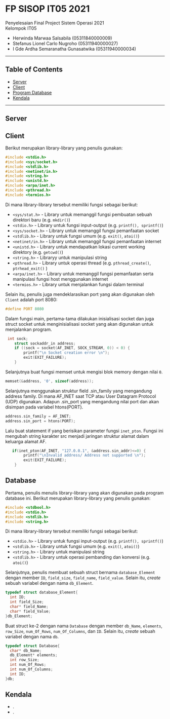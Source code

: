 # FP SISOP IT05 2021
Penyelesaian Final Project Sistem Operasi 2021\
Kelompok IT05
  * Herwinda Marwaa Salsabila (05311840000009)
  * Stefanus Lionel Carlo Nugroho (05311940000027)
  * I Gde Ardha Semaranatha Gunasatwika (05311940000034)

---

## Table of Contents

* [Server](#server)
* [Client](#client)
* [Program Database](#database)
* [Kendala](#kendala)

---

## Server




## Client

Berikut merupakan library-library yang penulis gunakan:
``` c
#include <stdio.h>
#include <sys/socket.h>
#include <stdlib.h>
#include <netinet/in.h>
#include <string.h>
#include <unistd.h>
#include <arpa/inet.h>
#include <pthread.h> 
#include <termios.h> 
```
Di mana library-library tersebut memiliki fungsi sebagai berikut:
* `<sys/stat.h>` - Library untuk memanggil fungsi pembuatan sebuah direktori baru (e.g. `mkdir()`)
* `<stdio.h>` - Library untuk fungsi input-output (e.g. `printf(), sprintf()`)
* `<sys/socket.h>` - Library untuk memanggil fungsi pemanfaatan socket
* `<stdlib.h>` - Library untuk fungsi umum (e.g. `exit()`, `atoi()`)
* `<netinet/in.h>` - Library untuk memanggil fungsi pemanfaatan internet
* `<unistd.h>` - Library untuk mendapatkan lokasi current working direktory (e.g. `getcwd()`)
* `<string.h>` - Libraryy untuk manipulasi string
* `<pthread.h>` - Library untuk operasi thread (e.g. `pthread_create()`, `ptrhead_exit()` )
* `<arpa/inet.h>` - Library untuk memanggil fungsi pemanfaatan serta manipulasi fungsi host menggunakan internet
* `<termios.h>` - Library untuk menjalankan fungsi dalam terminal

Selain itu, penulis juga mendeklarasikan port yang akan digunakan oleh `Client` adalah port 8080:
```c
#define PORT 8080
```
Dalam fungsi main, pertama-tama dilakukan inisialisasi socket dan juga struct socket untuk menginisialisasi socket yang akan digunakan untuk menjalankan program.
```c
 int sock;
    struct sockaddr_in address;
    if ((sock = socket(AF_INET, SOCK_STREAM, 0)) < 0) {
        printf("\n Socket creation error \n");
        exit(EXIT_FAILURE);
    }
```
Selanjutnya buat fungsi memset untuk mengisi blok memory dengan nilai `0`.
```c
memset(&address, '0', sizeof(address));
```
Selanjutnya menggunakan struktur field .sin_family yang mengandung address family. Di mana AF_INET saat TCP atau User Datagram Protocol (UDP) digunakan. Adapun .sin_port yang mengandung nilai port dan akan disimpan pada variabel htons(PORT).
```c
address.sin_family = AF_INET;
address.sin_port = htons(PORT);
```
Lalu buat statement if yang berisikan parameter fungsi `inet_pton`. Fungsi ini mengubah string karakter src menjadi jaringan struktur alamat dalam keluarga alamat AF.
```c
   if(inet_pton(AF_INET, "127.0.0.1", &address.sin_addr)<=0) {
        printf("\nInvalid address/ Address not supported \n");
        exit(EXIT_FAILURE);
    }
```
## Database

Pertama, penulis menulis library-library yang akan digunakan pada program database ini. Berikut merupakan library-library yang penulis gunakan:

```c
#include <stdbool.h>
#include <stdio.h>
#include <stdlib.h>
#include <string.h>
```
Di mana library-library tersebut memiliki fungsi sebagai berikut:
* `<stdio.h>` - Library untuk fungsi input-output (e.g. `printf(), sprintf()`)
* `<stdlib.h>` - Library untuk fungsi umum (e.g. `exit()`, `atoi()`)
* `<string.h>` - Library untuk manipulasi string
* `<stdlib.h>` - Library untuk operasi pembanding dan konversi (e.g. `atoi()`)

Selanjutnya, penulis membuat sebuah struct bernama `database_Element` dengan member `ID`, `field_size`, `field_name`, `field_value`. Selain itu, *create* sebuah variabel dengan nama `db_Element`.

```c
typedef struct database_Element{
  int ID;
  int field_Size;
  char* field_Name;
  char* field_Value;
}db_Element;
```
Buat struct ke-2 dengan nama `Database` dengan member `db_Name`, `elements`, `row_Size`, `num_Of_Rows`, `num_Of_Columns`, dan `ID`. Selain itu, *create* sebuah variabel dengan nama `db`.
```c
typedef struct Database{
  char* db_Name;
  db_Element* elements;
  int row_Size;
  int num_Of_Rows;
  int num_Of_Columns;
  int ID;
}db;
```

## Kendala
- .
- .
